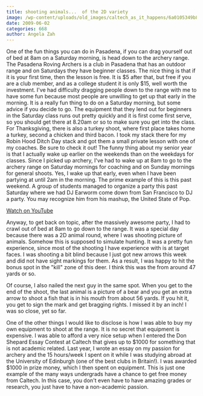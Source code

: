 ```yaml
---
title: shooting animals...  of the 2D variety
image: /wp-content/uploads/old_images/caltech_as_it_happens/6a0105349b8251970b011570b7fe35970b.jpg
date: 2009-06-02
categories: 668
author: Angela Zah
---
```



One of the fun things you can do in Pasadena, if you can drag yourself out of bed at 8am on a Saturday morning, is head down to the archery range. The Pasadena Roving Archers is a club in Pasadena that has an outdoor range and on Saturdays they have beginner classes. The nice thing is that if it is your first time, then the lesson is free. It is $5 after that, but free if you are a club member, and as a college student it is only $15, well worth the investment. I've had difficulty dragging people down to the range with me to have some fun because most people are unwilling to get up that early in the morning. It is a really fun thing to do on a Saturday morning, but some advice if you decide to go. The equipment that they lend out for beginners in the Saturday class runs out pretty quickly and it is first come first serve, so you should get there at 8.20am or so to make sure you get into the class. For Thanksgiving, there is also a turkey shoot, where first place takes home a turkey, second a chicken and third bacon. I took my stack there for my Robin Hood Ditch Day stack and got them a small private lesson with one of my coaches. Be sure to check it out!
The funny thing about my senior year is that I actually wake up earlier on the weekends than on the weekdays for classes. Since I picked up archery, I've had to wake up at 8am to go to the archery range on Saturday mornings for coaching and on Sunday mornings for general shoots. Yes, I wake up that early, even when I have been partying at until 2am in the morning. The prime example of this is this past weekend. A group of students managed to organize a party this past Saturday where we had DJ Earworm come down from San Francisco to DJ a party. You may recognize him from his mashup, the United State of Pop. 

[Watch on YouTube](https://www.youtube.com/v/XLaZ-8IMtt0&amp;hl=en&amp;fs=1)

Anyway, to get back on topic, after the massively awesome party, I had to crawl out of bed at 8am to go down to the range. It was a special day because there was a 2D animal round, where I was shooting picture of animals. Somehow this is supposed to simulate hunting. It was a pretty fun experience, since most of the shooting I have experience with is at target faces. I was shooting a bit blind because I just got new arrows this week and did not have sight markings for them. As a result, I was happy to hit the bonus spot in the "kill" zone of this deer. I think this was the from around 47 yards or so. 

Of course, I also nailed the next guy in the same spot. When you get to the end of the shoot, the last animal is a picture of a bear and you get an extra arrow to shoot a fish that is in his mouth from about 56 yards. If you hit it, you get to sign the mark and get bragging rights. I missed it by an inch! I was so close, yet so far.

One of the other things I would like to disclose is how I was able to buy my own equipment to shoot at the range. It is no secret that equipment is expensive. I was able to afford a very nice setup when I entered the Don Shepard Essay Contest at Caltech that gives up to $1000 for something that is not academic related. Last year, I wrote an essay on my passion for archery and the 15 hours/week I spent on it while I was studying abroad at the University of Edinburgh (one of the best clubs in Britain!). I was awarded $1000 in prize money, which I then spent on equipment. This is just one example of the many ways undergrads have a chance to get free money from Caltech. In this case, you don't even have to have amazing grades or research, you just have to have a non-academic passion. 
